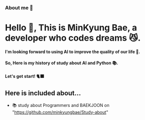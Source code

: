 ### About me 🐾

<h1 align="left"> Hello 👋, This is MinKyung Bae, a developer who codes dreams 😼.</h1>
<h4 align="left"> I'm looking forward to using AI to improve the quality of our life 🤖.</h4>
<h4 align="left"> So, Here is my history of study about AI and Python 📚.</h4>
<h4 align="left"> Let's get start! 🐈‍⬛</h4>

## Here is included about...
- 📚 study about Programmers and BAEKJOON on "https://github.com/minkyungbae/Study-about"
